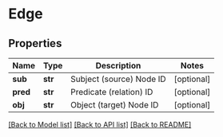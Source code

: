 # Edge

## Properties
Name | Type | Description | Notes
------------ | ------------- | ------------- | -------------
**sub** | **str** | Subject (source) Node ID | [optional] 
**pred** | **str** | Predicate (relation) ID | [optional] 
**obj** | **str** | Object (target) Node ID | [optional] 

[[Back to Model list]](../README.md#documentation-for-models) [[Back to API list]](../README.md#documentation-for-api-endpoints) [[Back to README]](../README.md)


